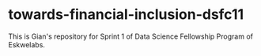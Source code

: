 # towards-financial-inclusion-dsfc11
This is Gian's repository for Sprint 1 of Data Science Fellowship Program of Eskwelabs.
